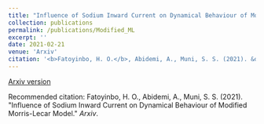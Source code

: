 ```yaml
---
title: "Influence of Sodium Inward Current on Dynamical Behaviour of Modified Morris-Lecar Model"
collection: publications
permalink: /publications/Modified_ML
excerpt: ''
date: 2021-02-21
venue: 'Arxiv'
citation: '<b>Fatoyinbo, H. O.</b>, Abidemi, A., Muni, S. S. (2021). &quot;Influence of Sodium Inward Current on Dynamical Behaviour of Modified Morris-Lecar Model.&quot; <i>Arxiv</i>.'
---
```


[Arxiv version](https://arxiv.org/pdf/2009.06979.pdf)

Recommended citation: Fatoyinbo, H. O., Abidemi, A., Muni, S. S. (2021). "Influence of Sodium Inward Current on Dynamical Behaviour of Modified Morris-Lecar Model." <i>Arxiv</i>.

